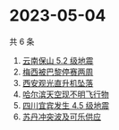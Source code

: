 # 2023-05-04

共 6 条

<!-- BEGIN ZHIHUSEARCH -->
<!-- 最后更新时间 Thu May 04 2023 03:09:25 GMT+0800 (China Standard Time) -->
1. [云南保山 5.2 级地震](https://www.zhihu.com/search?q=云南保山%205.2%20级地震)
1. [梅西被巴黎停赛两周](https://www.zhihu.com/search?q=梅西被巴黎停赛两周)
1. [西安观光直升机坠落](https://www.zhihu.com/search?q=西安观光直升机坠落)
1. [哈尔滨天空现不明飞行物](https://www.zhihu.com/search?q=哈尔滨天空现不明飞行物)
1. [四川宜宾发生 4.5 级地震](https://www.zhihu.com/search?q=四川宜宾发生%204.5%20级地震)
1. [苏丹冲突波及可乐供应](https://www.zhihu.com/search?q=苏丹冲突波及可乐供应)
<!-- END ZHIHUSEARCH -->
